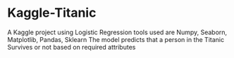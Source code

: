 # Kaggle-Titanic
A Kaggle project using Logistic Regression
tools used are Numpy, Seaborn, Matplotlib, Pandas, Sklearn
The model predicts that a person in the Titanic Survives or not based on required attributes 
